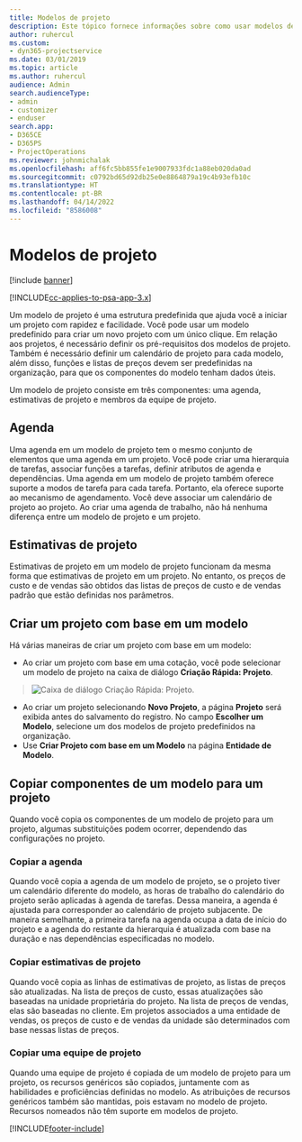 ```yaml
---
title: Modelos de projeto
description: Este tópico fornece informações sobre como usar modelos de projeto para configuração rápida de projetos.
author: ruhercul
ms.custom:
- dyn365-projectservice
ms.date: 03/01/2019
ms.topic: article
ms.author: ruhercul
audience: Admin
search.audienceType:
- admin
- customizer
- enduser
search.app:
- D365CE
- D365PS
- ProjectOperations
ms.reviewer: johnmichalak
ms.openlocfilehash: aff6fc5bb855fe1e9007933fdc1a88eb020da0ad
ms.sourcegitcommit: c0792bd65d92db25e0e8864879a19c4b93efb10c
ms.translationtype: HT
ms.contentlocale: pt-BR
ms.lasthandoff: 04/14/2022
ms.locfileid: "8586008"
---
```

# <a name="project-templates"></a>Modelos de projeto 

[!include [banner](../includes/psa-now-project-operations.md)]

[!INCLUDE[cc-applies-to-psa-app-3.x](../includes/cc-applies-to-psa-app-3x.md)]

Um modelo de projeto é uma estrutura predefinida que ajuda você a iniciar um projeto com rapidez e facilidade. Você pode usar um modelo predefinido para criar um novo projeto com um único clique. Em relação aos projetos, é necessário definir os pré-requisitos dos modelos de projeto. Também é necessário definir um calendário de projeto para cada modelo, além disso, funções e listas de preços devem ser predefinidas na organização, para que os componentes do modelo tenham dados úteis.

Um modelo de projeto consiste em três componentes: uma agenda, estimativas de projeto e membros da equipe de projeto.

## <a name="schedule"></a>Agenda

Uma agenda em um modelo de projeto tem o mesmo conjunto de elementos que uma agenda em um projeto. Você pode criar uma hierarquia de tarefas, associar funções a tarefas, definir atributos de agenda e dependências. Uma agenda em um modelo de projeto também oferece suporte a modos de tarefa para cada tarefa. Portanto, ela oferece suporte ao mecanismo de agendamento. Você deve associar um calendário de projeto ao projeto. Ao criar uma agenda de trabalho, não há nenhuma diferença entre um modelo de projeto e um projeto.

## <a name="project-estimates"></a>Estimativas de projeto

Estimativas de projeto em um modelo de projeto funcionam da mesma forma que estimativas de projeto em um projeto. No entanto, os preços de custo e de vendas são obtidos das listas de preços de custo e de vendas padrão que estão definidas nos parâmetros.

## <a name="creating-a-project-from-a-template"></a>Criar um projeto com base em um modelo
 
Há várias maneiras de criar um projeto com base em um modelo:

- Ao criar um projeto com base em uma cotação, você pode selecionar um modelo de projeto na caixa de diálogo **Criação Rápida: Projeto**.

> ![Caixa de diálogo Criação Rápida: Projeto.](media/project-11.png)

- Ao criar um projeto selecionando **Novo Projeto**, a página **Projeto** será exibida antes do salvamento do registro. No campo **Escolher um Modelo**, selecione um dos modelos de projeto predefinidos na organização.
- Use **Criar Projeto com base em um Modelo** na página **Entidade de Modelo**.

## <a name="copying-components-of-template-to-project"></a>Copiar componentes de um modelo para um projeto

Quando você copia os componentes de um modelo de projeto para um projeto, algumas substituições podem ocorrer, dependendo das configurações no projeto.

### <a name="copying-the-schedule"></a>Copiar a agenda

Quando você copia a agenda de um modelo de projeto, se o projeto tiver um calendário diferente do modelo, as horas de trabalho do calendário do projeto serão aplicadas à agenda de tarefas. Dessa maneira, a agenda é ajustada para corresponder ao calendário de projeto subjacente. De maneira semelhante, a primeira tarefa na agenda ocupa a data de início do projeto e a agenda do restante da hierarquia é atualizada com base na duração e nas dependências especificadas no modelo. 

### <a name="copying-project-estimates"></a>Copiar estimativas de projeto 

Quando você copia as linhas de estimativas de projeto, as listas de preços são atualizadas. Na lista de preços de custo, essas atualizações são baseadas na unidade proprietária do projeto. Na lista de preços de vendas, elas são baseadas no cliente. Em projetos associados a uma entidade de vendas, os preços de custo e de vendas da unidade são determinados com base nessas listas de preços.

### <a name="copying-a-project-team"></a>Copiar uma equipe de projeto

Quando uma equipe de projeto é copiada de um modelo de projeto para um projeto, os recursos genéricos são copiados, juntamente com as habilidades e proficiências definidas no modelo. As atribuições de recursos genéricos também são mantidas, pois estavam no modelo de projeto. Recursos nomeados não têm suporte em modelos de projeto.


[!INCLUDE[footer-include](../includes/footer-banner.md)]
